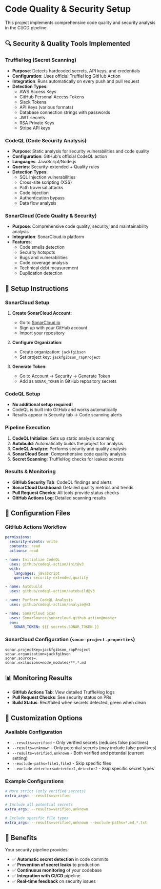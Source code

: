 # Code Quality & Security Setup

This project implements comprehensive code quality and security analysis in the CI/CD pipeline.

## 🔍 Security & Quality Tools Implemented

### TruffleHog (Secret Scanning)
- **Purpose**: Detects hardcoded secrets, API keys, and credentials
- **Configuration**: Uses official TruffleHog GitHub Action
- **Integration**: Runs automatically on every push and pull request
- **Detection Types**:
  - AWS Access Keys
  - GitHub Personal Access Tokens
  - Slack Tokens
  - API Keys (various formats)
  - Database connection strings with passwords
  - JWT secrets
  - RSA Private Keys
  - Stripe API keys

### CodeQL (Code Security Analysis)
- **Purpose**: Static analysis for security vulnerabilities and code quality
- **Configuration**: GitHub's official CodeQL action
- **Languages**: JavaScript/Node.js
- **Queries**: Security-extended + Quality rules
- **Detection Types**:
  - SQL Injection vulnerabilities
  - Cross-site scripting (XSS)
  - Path traversal attacks
  - Code injection
  - Authentication bypass
  - Data flow analysis

### SonarCloud (Code Quality & Security)
- **Purpose**: Comprehensive code quality, security, and maintainability analysis
- **Integration**: SonarCloud.io platform
- **Features**:
  - Code smells detection
  - Security hotspots
  - Bugs and vulnerabilities
  - Code coverage analysis
  - Technical debt measurement
  - Duplication detection

## 🚀 Setup Instructions

### SonarCloud Setup
1. **Create SonarCloud Account**:
   - Go to [SonarCloud.io](https://sonarcloud.io)
   - Sign up with your GitHub account
   - Import your repository

2. **Configure Organization**:
   - Create organization: `jackfgibson`
   - Set project key: `jackfgibson_rapProject`

3. **Generate Token**:
   - Go to Account → Security → Generate Token
   - Add as `SONAR_TOKEN` in GitHub repository secrets

### CodeQL Setup
- **No additional setup required!** 
- CodeQL is built into GitHub and works automatically
- Results appear in Security tab → Code scanning alerts

### Pipeline Execution
1. **CodeQL Initialize**: Sets up static analysis scanning
2. **Autobuild**: Automatically builds the project for analysis
3. **CodeQL Analyze**: Performs security and quality analysis
4. **SonarCloud Scan**: Comprehensive code quality analysis
5. **Secret Scanning**: TruffleHog checks for leaked secrets

### Results & Monitoring
- **GitHub Security Tab**: CodeQL findings and alerts
- **SonarCloud Dashboard**: Detailed quality metrics and trends
- **Pull Request Checks**: All tools provide status checks
- **GitHub Actions Log**: Detailed scanning results

## 🔧 Configuration Files

### GitHub Actions Workflow
```yaml
permissions:
  security-events: write
  contents: read
  actions: read

- name: Initialize CodeQL
  uses: github/codeql-action/init@v3
  with:
    languages: javascript
    queries: security-extended,quality

- name: Autobuild  
  uses: github/codeql-action/autobuild@v3

- name: Perform CodeQL Analysis
  uses: github/codeql-action/analyze@v3

- name: SonarCloud Scan
  uses: SonarSource/sonarcloud-github-action@master
  env:
    SONAR_TOKEN: ${{ secrets.SONAR_TOKEN }}
```

### SonarCloud Configuration (`sonar-project.properties`)
```properties
sonar.projectKey=jackfgibson_rapProject
sonar.organization=jackfgibson
sonar.sources=.
sonar.exclusions=node_modules/**,*.md
```

## 📊 Monitoring Results

- **GitHub Actions Tab**: View detailed TruffleHog logs
- **Pull Request Checks**: See security status on PRs
- **Build Status**: Red/failed when secrets detected, green when clean

## 🔧 Customization Options

### Available Configuration
- `--results=verified` - Only verified secrets (reduces false positives)
- `--results=unknown` - Only potential secrets (may include false positives)  
- `--results=verified,unknown` - Both verified and potential (current setting)
- `--exclude-paths=file1,file2` - Skip specific files
- `--exclude-detectors=detector1,detector2` - Skip specific secret types

### Example Configurations
```yaml
# More strict (only verified secrets)
extra_args: --results=verified

# Include all potential secrets
extra_args: --results=verified,unknown

# Exclude specific file types
extra_args: --results=verified,unknown --exclude-paths=*.md,*.txt
```

## 🎯 Benefits

Your security pipeline provides:
- ✅ **Automatic secret detection** in code commits
- ✅ **Prevention of secret leaks** to production
- ✅ **Continuous monitoring** of your codebase
- ✅ **Integration with CI/CD** pipeline
- ✅ **Real-time feedback** on security issues